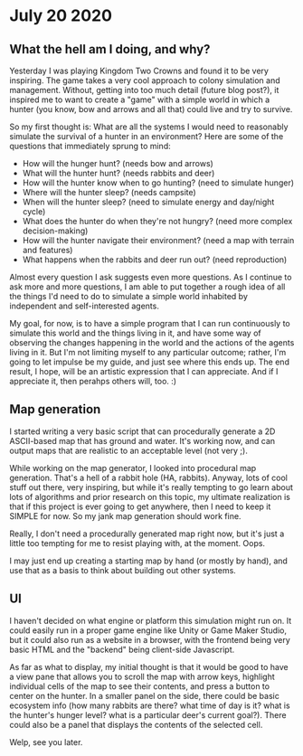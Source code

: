 # July 20 2020
## What the hell am I doing, and why?
Yesterday I was playing Kingdom Two Crowns and found it to be very inspiring. The game takes a very cool approach to colony simulation and management. Without, getting into too much detail (future blog post?), it inspired me to want to create a "game" with a simple world in which a hunter (you know, bow and arrows and all that) could live and try to survive.

So my first thought is: What are all the systems I would need to reasonably simulate the survival of a hunter in an environment? Here are some of the questions that immediately sprung to mind:
* How will the hunger hunt? (needs bow and arrows)
* What will the hunter hunt? (needs rabbits and deer)
* How will the hunter know when to go hunting? (need to simulate hunger)
* Where will the hunter sleep? (needs campsite)
* When will the hunter sleep? (need to simulate energy and day/night cycle)
* What does the hunter do when they're not hungry? (need more complex decision-making)
* How will the hunter navigate their environment? (need a map with terrain and features)
* What happens when the rabbits and deer run out? (need reproduction)

Almost every question I ask suggests even more questions. As I continue to ask more and more questions, I am able to put together a rough idea of all the things I'd need to do to simulate a simple world inhabited by independent and self-interested agents.

My goal, for now, is to have a simple program that I can run continuously to simulate this world and the things living in it, and have some way of observing the changes happening in the world and the actions of the agents living in it. But I'm not limiting myself to any particular outcome; rather, I'm going to let impulse be my guide, and just see where this ends up. The end result, I hope, will be an artistic expression that I can appreciate. And if I appreciate it, then perahps others will, too. :)

## Map generation
I started writing a very basic script that can procedurally generate a 2D ASCII-based map that has ground and water. It's working now, and can output maps that are realistic to an acceptable level (not very ;).

While working on the map generator, I looked into procedural map generation. That's a hell of a rabbit hole (HA, rabbits). Anyway, lots of cool stuff out there, very inspiring, but while it's really tempting to go learn about lots of algorithms and prior research on this topic, my ultimate realization is that if this project is ever going to get anywhere, then I need to keep it SIMPLE for now. So my jank map generation should work fine.

Really, I don't need a procedurally generated map right now, but it's just a little too tempting for me to resist playing with, at the moment. Oops.

I may just end up creating a starting map by hand (or mostly by hand), and use that as a basis to think about building out other systems.

## UI
I haven't decided on what engine or platform this simulation might run on. It could easily run in a proper game engine like Unity or Game Maker Studio, but it could also run as a website in a browser, with the frontend being very basic HTML and the "backend" being client-side Javascript.

As far as what to display, my initial thought is that it would be good to have a view pane that allows you to scroll the map with arrow keys, highlight individual cells of the map to see their contents, and press a button to center on the hunter. In a smaller panel on the side, there could be basic ecosystem info (how many rabbits are there? what time of day is it? what is the hunter's hunger level? what is a particular deer's current goal?). There could also be a panel that displays the contents of the selected cell.

Welp, see you later.